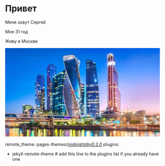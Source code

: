 # Привет

Меня зовут Сергей

Мне 31 год

Живу в Москве

![Moscow](635a811bf1ab5.jpg)

remote_theme: pages-themes/midnight@v0.2.0
plugins:
- jekyll-remote-theme # add this line to the plugins list if you already have one
